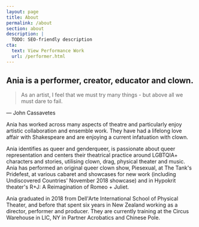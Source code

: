 ```yaml
---
layout: page
title: About
permalink: /about
section: about
description: |
  TODO: SEO-friendly description
cta:
  text: View Performance Work
  url: /performer.html
---
```


## Ania is a performer, creator, educator and clown.

> As an artist, I feel that we must try many things - but above all we must dare to fail.

— John Cassavetes

Ania has worked across many aspects of theatre and particularly enjoy artistic collaboration and ensemble work. They have had a lifelong love affair with Shakespeare and are enjoying a current infatuation with clown.

Ania identifies as queer and genderqueer, is passionate about queer representation and centers their theatrical practice around LGBTQIA+ characters and stories, utilising clown, drag, physical theater and music. Ania has performed an original queer clown show, Piesexual, at The Tank's Pridefest, at various cabaret and showcases for new work (including Undiscovered Countries' November 2018 showcase) and in Hypokrit theater's R+J: A Reimagination of Romeo + Juliet.

Ania graduated in 2018 from Dell'Arte International School of Physical Theater, and before that spent six years in New Zealand working as a director, performer and producer. They are currently training at the Circus Warehouse in LIC, NY in Partner Acrobatics and Chinese Pole.

